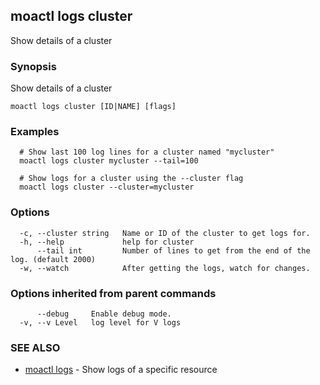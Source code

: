 ## moactl logs cluster

Show details of a cluster

### Synopsis

Show details of a cluster

```
moactl logs cluster [ID|NAME] [flags]
```

### Examples

```
  # Show last 100 log lines for a cluster named "mycluster"
  moactl logs cluster mycluster --tail=100

  # Show logs for a cluster using the --cluster flag
  moactl logs cluster --cluster=mycluster
```

### Options

```
  -c, --cluster string   Name or ID of the cluster to get logs for.
  -h, --help             help for cluster
      --tail int         Number of lines to get from the end of the log. (default 2000)
  -w, --watch            After getting the logs, watch for changes.
```

### Options inherited from parent commands

```
      --debug     Enable debug mode.
  -v, --v Level   log level for V logs
```

### SEE ALSO

* [moactl logs](moactl_logs.md)	 - Show logs of a specific resource

